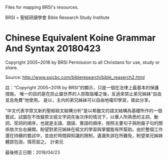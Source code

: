 Files for mapping BRSI's resources.

BRSI = 聖經研讀學會 Bible Research Study Institute

# Chinese Equivalent Koine Grammar And Syntax 20180423
Copyright 2005~2018 by BRSI
Permission to all Christians for use, study or share.

Source: <a href='http://www.ssjcbc.com/bibleresearch/bible_reaserch2.html'>http://www.ssjcbc.com/bibleresearch/bible_reaserch2.html</a>

註：“Copyright 2005~2018 by BRSI”的顯示，只是一個在法律上最基本的保護措施，
唯一的目的是在防止屬世界的人掠取版權之後，反過來禁止弟兄姊妹“自由並且免費”地使用。
是以，主内的弟兄姊妹可以自由地複印學習，彼此分享。

“中文代表字原文新約聖經經文結構分析”是以希臘文的語文結構為基礎所作的一個嘗試，試圖在不改變原文經文字詞先後次序的情況下，以華人所熟悉的主詞、動詞、受詞的順序，也就是主語、謂語、賓語的順序，按照主要句子與附屬子句的關係依次左右展開。盼望對弟兄姊妹在經文的學習與掌握能有所幫助。由於整個工作還在持續的嘗試中，並由於時間與知識的限制，遺漏失誤在所難免，盼望弟兄姊妹體諒包涵，慎而習之。                       計弟兄

最後修正日期：2018/04/23
